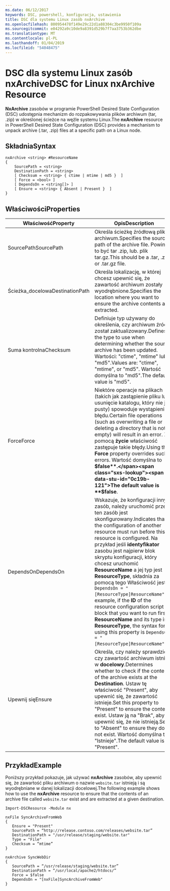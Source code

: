 ```yaml
---
ms.date: 06/12/2017
keywords: DSC, powershell, konfiguracja, ustawienia
title: DSC dla systemu Linux zasób nxArchive
ms.openlocfilehash: 800954478f149e29c22d1a88304c3be9950f109a
ms.sourcegitcommit: e04292a9c10de9a8391d529b7f7aa3753b362dbe
ms.translationtype: MT
ms.contentlocale: pl-PL
ms.lasthandoff: 01/04/2019
ms.locfileid: "54048475"
---
```

# <a name="dsc-for-linux-nxarchive-resource"></a><span data-ttu-id="0c19b-103">DSC dla systemu Linux zasób nxArchive</span><span class="sxs-lookup"><span data-stu-id="0c19b-103">DSC for Linux nxArchive Resource</span></span>

<span data-ttu-id="0c19b-104">**NxArchive** zasobów w programie PowerShell Desired State Configuration (DSC) udostępnia mechanizm do rozpakowywania plików archiwum (tar, .zip) w określonej ścieżce na węźle systemu Linux.</span><span class="sxs-lookup"><span data-stu-id="0c19b-104">The **nxArchive** resource in PowerShell Desired State Configuration (DSC) provides a mechanism to unpack archive (.tar, .zip) files at a specific path on a Linux node.</span></span>

## <a name="syntax"></a><span data-ttu-id="0c19b-105">Składnia</span><span class="sxs-lookup"><span data-stu-id="0c19b-105">Syntax</span></span>

```
nxArchive <string> #ResourceName
{
    SourcePath = <string>
    DestinationPath = <string>
    [ Checksum = <string> { ctime | mtime | md5 }  ]
    [ Force = <bool> ]
    [ DependsOn = <string[]> ]
    [ Ensure = <string> { Absent | Present }  ]
}
```

## <a name="properties"></a><span data-ttu-id="0c19b-106">Właściwości</span><span class="sxs-lookup"><span data-stu-id="0c19b-106">Properties</span></span>

|  <span data-ttu-id="0c19b-107">Właściwość</span><span class="sxs-lookup"><span data-stu-id="0c19b-107">Property</span></span> |  <span data-ttu-id="0c19b-108">Opis</span><span class="sxs-lookup"><span data-stu-id="0c19b-108">Description</span></span> |
|---|---|
| <span data-ttu-id="0c19b-109">SourcePath</span><span class="sxs-lookup"><span data-stu-id="0c19b-109">SourcePath</span></span>| <span data-ttu-id="0c19b-110">Określa ścieżkę źródłową pliku archiwum.</span><span class="sxs-lookup"><span data-stu-id="0c19b-110">Specifies the source path of the archive file.</span></span> <span data-ttu-id="0c19b-111">Powinno to być tar .zip, lub. plik tar.gz.</span><span class="sxs-lookup"><span data-stu-id="0c19b-111">This should be a .tar, .zip, or .tar.gz file.</span></span> |
| <span data-ttu-id="0c19b-112">Ścieżka_docelowa</span><span class="sxs-lookup"><span data-stu-id="0c19b-112">DestinationPath</span></span>| <span data-ttu-id="0c19b-113">Określa lokalizację, w której chcesz upewnić się, że zawartość archiwum zostały wyodrębnione.</span><span class="sxs-lookup"><span data-stu-id="0c19b-113">Specifies the location where you want to ensure the archive contents are extracted.</span></span>|
| <span data-ttu-id="0c19b-114">Suma kontrolna</span><span class="sxs-lookup"><span data-stu-id="0c19b-114">Checksum</span></span>| <span data-ttu-id="0c19b-115">Definiuje typ używany do określenia, czy archiwum źródła został zaktualizowany.</span><span class="sxs-lookup"><span data-stu-id="0c19b-115">Defines the type to use when determining whether the source archive has been updated.</span></span> <span data-ttu-id="0c19b-116">Wartości: "ctime", "mtime" lub "md5".</span><span class="sxs-lookup"><span data-stu-id="0c19b-116">Values are: "ctime", "mtime", or "md5".</span></span> <span data-ttu-id="0c19b-117">Wartość domyślna to "md5".</span><span class="sxs-lookup"><span data-stu-id="0c19b-117">The default value is "md5".</span></span>|
| <span data-ttu-id="0c19b-118">Force</span><span class="sxs-lookup"><span data-stu-id="0c19b-118">Force</span></span>| <span data-ttu-id="0c19b-119">Niektóre operacje na plikach (takich jak zastąpienie pliku lub usunięcie katalogu, który nie jest pusty) spowoduje wystąpienie błędu.</span><span class="sxs-lookup"><span data-stu-id="0c19b-119">Certain file operations (such as overwriting a file or deleting a directory that is not empty) will result in an error.</span></span> <span data-ttu-id="0c19b-120">Za pomocą **życie** właściwość zastępuje takie błędy.</span><span class="sxs-lookup"><span data-stu-id="0c19b-120">Using the **Force** property overrides such errors.</span></span> <span data-ttu-id="0c19b-121">Wartość domyślna to **$false**.</span><span class="sxs-lookup"><span data-stu-id="0c19b-121">The default value is **$false**.</span></span>|
| <span data-ttu-id="0c19b-122">DependsOn</span><span class="sxs-lookup"><span data-stu-id="0c19b-122">DependsOn</span></span> | <span data-ttu-id="0c19b-123">Wskazuje, że konfiguracji inny zasób, należy uruchomić przed ten zasób jest skonfigurowany.</span><span class="sxs-lookup"><span data-stu-id="0c19b-123">Indicates that the configuration of another resource must run before this resource is configured.</span></span> <span data-ttu-id="0c19b-124">Na przykład jeśli **identyfikator** zasobu jest najpierw blok skryptu konfiguracji, który chcesz uruchomić **ResourceName** a jej typ jest **ResourceType**, składnia za pomocą tego Właściwość jest `DependsOn = "[ResourceType]ResourceName"`.</span><span class="sxs-lookup"><span data-stu-id="0c19b-124">For example, if the **ID** of the resource configuration script block that you want to run first is **ResourceName** and its type is **ResourceType**, the syntax for using this property is `DependsOn = "[ResourceType]ResourceName"`.</span></span>|
| <span data-ttu-id="0c19b-125">Upewnij się</span><span class="sxs-lookup"><span data-stu-id="0c19b-125">Ensure</span></span>| <span data-ttu-id="0c19b-126">Określa, czy należy sprawdzić, czy zawartość archiwum istnieje w **docelowy**.</span><span class="sxs-lookup"><span data-stu-id="0c19b-126">Determines whether to check if the content of the archive exists at the **Destination**.</span></span> <span data-ttu-id="0c19b-127">Ustaw tę właściwość "Present", aby upewnić się, że zawartość istnieje.</span><span class="sxs-lookup"><span data-stu-id="0c19b-127">Set this property to "Present" to ensure the contents exist.</span></span> <span data-ttu-id="0c19b-128">Ustaw ją na "Brak", aby upewnić się, że nie istnieją.</span><span class="sxs-lookup"><span data-stu-id="0c19b-128">Set it to "Absent" to ensure they do not exist.</span></span> <span data-ttu-id="0c19b-129">Wartość domyślna to "Istnieje".</span><span class="sxs-lookup"><span data-stu-id="0c19b-129">The default value is "Present".</span></span>|

## <a name="example"></a><span data-ttu-id="0c19b-130">Przykład</span><span class="sxs-lookup"><span data-stu-id="0c19b-130">Example</span></span>

<span data-ttu-id="0c19b-131">Poniższy przykład pokazuje, jak używać **nxArchive** zasobów, aby upewnić się, że zawartość pliku archiwum o nazwie `website.tar` istnieją i są wyodrębniane w danej lokalizacji docelowej.</span><span class="sxs-lookup"><span data-stu-id="0c19b-131">The following example shows how to use the **nxArchive** resource to ensure that the contents of an archive file called `website.tar` exist and are extracted at a given destination.</span></span>

```
Import-DSCResource -Module nx

nxFile SyncArchiveFromWeb
{
   Ensure = "Present"
   SourcePath = “http://release.contoso.com/releases/website.tar”
   DestinationPath = "/usr/release/staging/website.tar"
   Type = "File"
   Checksum = “mtime”
}

nxArchive SyncWebDir
{
   SourcePath = “/usr/release/staging/website.tar”
   DestinationPath = “/usr/local/apache2/htdocs/”
   Force = $false
   DependsOn = "[nxFile]SyncArchiveFromWeb"
}
```
